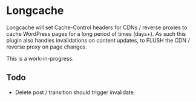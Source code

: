 # Longcache

Longcache will set Cache-Control headers for CDNs / reverse proxies to cache WordPress pages for a long period of times (days+). As such this plugin also handles invalidations on content updates, to FLUSH the CDN / reverse proxy on page changes.

This is a work-in-progress.

## Todo

- Delete post / transition should trigger invalidate.
